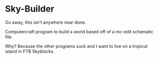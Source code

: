 # Sky-Builder
Go away, this isn't anywhere near done.

Computercraft program to build a world based off of a mc-edit schematic file.  

Why?
Because the other programs suck and I want to live on a tropical island in FTB Skyblocks.
